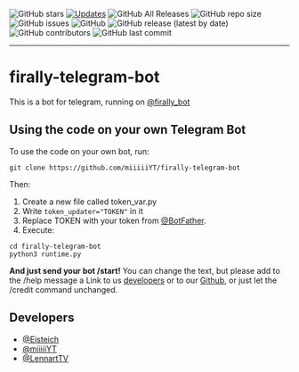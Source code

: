 ![GitHub stars](https://img.shields.io/github/stars/miiiiiYT/firally-telegram-bot) [![Updates](https://pyup.io/repos/github/miiiiiYT/Firally-telegram-bot/shield.svg)](https://pyup.io/repos/github/miiiiiYT/firally-telegram-bot/) ![GitHub All Releases](https://img.shields.io/github/downloads/miiiiiYT/firally-telegram-bot/total) ![GitHub repo size](https://img.shields.io/github/repo-size/miiiiiYT/firally-telegram-bot) ![GitHub issues](https://img.shields.io/github/issues/miiiiiYT/firally-telegram-bot) ![GitHub](https://img.shields.io/github/license/miiiiiYT/firally-telegram-bot) ![GitHub release (latest by date)](https://img.shields.io/github/v/release/miiiiiYT/firally-telegram-bot) ![GitHub contributors](https://img.shields.io/github/contributors/miiiiiYT/firally-telegram-bot) ![GitHub last commit](https://img.shields.io/github/last-commit/miiiiiYT/firally-telegram-bot)

--------

# firally-telegram-bot 
This is a bot for telegram, running on [@firally_bot](https://t.me/firally_bot)
 
## Using the code on your own Telegram Bot
To use the code on your own bot, run:
```
git clone https://github.com/miiiiiYT/firally-telegram-bot
```
Then:
1. Create a new file called token_var.py
1. Write `token_updater="TOKEN"` in it
1. Replace TOKEN with your token from [@BotFather](https://t.me/BotFather).
1. Execute:
```
cd firally-telegram-bot
python3 runtime.py
```
**And just send your bot /start!**
You can change the text, but please add to the /help message a Link to us [developers](https://github.com/miiiiiYT/firally-telegram-bot#developers) or to our [Github](https://github.com/miiiiiYT/firally-telegram-bot), or just let the /credit command unchanged.

## Developers
- [@Eisteich](https://github.com/Eisteich)
- [@miiiiiYT](https://github.com/miiiiiYT)
- [@LennartTV](https://github.com/LennartTV)
